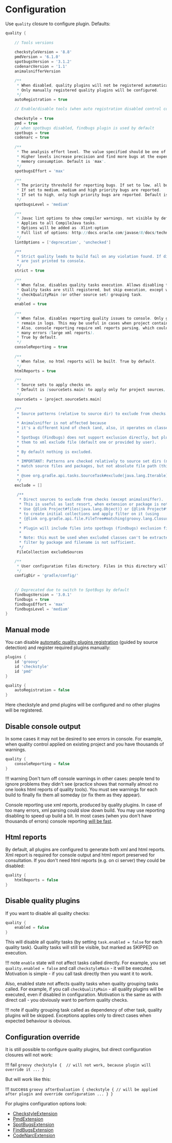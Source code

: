 # Configuration

Use `quality` closure to configure plugin.
Defaults:

```groovy
quality {
    
    // Tools versions
    
    checkstyleVersion = '8.8'
    pmdVersion = '6.1.0'    
    spotbugsVersion = '3.1.2'
    codenarcVersion = '1.1'
    animalsnifferVersion

    /**
     * When disabled, quality plugins will not be registered automatically (according to sources). 
     * Only manually registered quality plugins will be configured. 
     */
    autoRegistration = true

    // Enable/disable tools (when auto registration disabled control configuration appliance)
     
    checkstyle = true
    pmd = true
    // when spotbugs disabled, findbugs plugin is used by default
    spotbugs = true
    codenarc = true
    
    /**
     * The analysis effort level. The value specified should be one of min, default, or max.
     * Higher levels increase precision and find more bugs at the expense of running time and
     * memory consumption. Default is 'max'.
     */
    spotbugsEffort = 'max'
    
    /**
     * The priority threshold for reporting bugs. If set to low, all bugs are reported.
     * If set to medium, medium and high priority bugs are reported.
     * If set to high, only high priority bugs are reported. Default is 'medium'.
     */
    spotbugsLevel = 'medium'

    /**
     * Javac lint options to show compiler warnings, not visible by default.
     * Applies to all CompileJava tasks.
     * Options will be added as -Xlint:option
     * Full list of options: http://docs.oracle.com/javase/8/docs/technotes/tools/windows/javac.html#BHCJCABJ
     */
    lintOptions = ['deprecation', 'unchecked']

    /**
     * Strict quality leads to build fail on any violation found. If disabled, all violation
     * are just printed to console.
     */
    strict = true
    
    /**
     * When false, disables quality tasks execution. Allows disabling tasks without removing plugins.
     * Quality tasks are still registered, but skip execution, except when task called directly or through
     * checkQualityMain (or other source set) grouping task.
     */
    enabled = true
    
    /**
     * When false, disables reporting quality issues to console. Only gradle general error messages will
     * remain in logs. This may be useful in cases when project contains too many warnings.
     * Also, console reporting require xml reports parsing, which could be time consuming in case of too
     * many errors (large xml reports).
     * True by default.
     */
    consoleReporting = true
    
    /**
     * When false, no html reports will be built. True by default.
     */
    htmlReports = true

    /**
     * Source sets to apply checks on.
     * Default is [sourceSets.main] to apply only for project sources, excluding tests.
     */
    sourceSets = [project.sourceSets.main]
    
    /**
     * Source patterns (relative to source dir) to exclude from checks. Simply sets exclusions to quality tasks.
     * 
     * Animalsniffer is not affected because
     * it's a different kind of check (and, also, it operates on classes so source patterns may not comply).
     * 
     * Spotbugs (Findbugs) does not support exclusion directly, but plugin will resolve excluded classes and apply
     * them to xml exclude file (default one or provided by user).
     * 
     * By default nothing is excluded.
     * 
     * IMPORTANT: Patterns are checked relatively to source set dirs (not including them). So you can only
     * match source files and packages, but not absolute file path (this is gradle specific, not plugin).
     *
     * @see org.gradle.api.tasks.SourceTask#exclude(java.lang.Iterable) (base class for all quality tasks)
     */
    exclude = []
        
     /**
      * Direct sources to exclude from checks (except animalsniffer).
      * This is useful as last resort, when extension or package is not enough for filtering.
      * Use {@link Project#files(java.lang.Object)} or {@link Project#fileTree(java.lang.Object)}
      * to create initial collections and apply filter on it (using
      * {@link org.gradle.api.file.FileTree#matching(groovy.lang.Closure)}).
      * 
      * Plugin will include files into spotbugs (findbugs) exclusion filter xml (default one or provided by user).
      * 
      * Note: this must be used when excluded classes can't be extracted to different source set and
      * filter by package and filename is not sufficient.
      */
     FileCollection excludeSources   

    /**
     * User configuration files directory. Files in this directory will be used instead of default (bundled) configs.
     */
    configDir = 'gradle/config/'
    
    
    // Deprecated due to switch to SpotBugs by default
    findbugsVersion = '3.0.1'
    findbugs = true
    findbugsEffort = 'max'
    findbugsLevel = 'medium'
}
```

## Manual mode

You can disable [automatic quality plugins registration](automatic.md) (guided by source detection) 
and register required plugins manually:

```groovy
plugins {
    id 'groovy'
    id 'checkstyle'
    id 'pmd'
}

quality {
    autoRegistration = false
}
```

Here checkstyle and pmd plugins will be configured and no other plugins will be registered.

## Disable console output

In some cases it may not be desired to see errors in console. For example, when quality control applied on existing project
and you have thousands of warnings.

```groovy
quality {
    consoleReporting = false
}
```

!!! warning 
    Don't turn off console warnings in other cases: people tend to ignore problems they didn't see 
    (practice shows that normally almost no one looks html reports of quality tools). You must see warnings for
    each build to finally fix them all someday (or fix them as they appear).

Console reporting use xml reports, produced by quality plugins. In case of too many errors, xml parsing could slow down build.
You may use reporting disabling to speed up build a bit. In most cases (when you don't have thousands of errors) console reporting [will be fast](profile.md). 

## Html reports

By default, all plugins are configured to generate both xml and html reports. Xml report is
required for console output and html report preserved for consultation.
If you don't need html reports (e.g. on ci server) they could be disabled:

```groovy
quality {
    htmlReports = false
}
```

## Disable quality plugins

If you want to disable all quality checks:

```groovy
quality {
    enabled = false
}
```

This will disable all quality tasks (by setting `task.enabled = false` for each quality task). Quality tasks will still be visible, but marked as SKIPPED on execution.

!!! note
    `enable` state will not affect tasks called directly. For example, you set `quality.enabled = false` and call `checkstyleMain` - it will be executed.
    Motivation is simple - if you call task directly then you want it to work. 

Also, enabled state not affects quality tasks when quality grouping tasks called. For example, if you call `checkQualityMain` - all quality plugins will be executed,
even if disabled in configuration. Motivation is the same as with direct call - you obviously want to perform quality checks.

!!! note 
    if quality grouping task called as dependency of other task, quality plugins will be skipped. Exceptions applies only to direct cases when expected behaviour is obvious.

## Configuration override

It is still possible to configure quality plugins, but direct configuration closures will not work:

!!! fail
    ```groovy
    checkstyle {  // will not work, because plugin will override it
        ...
    }
    ```

But will work like this:

!!! success
    ```groovy
    afterEvaluation {
        checkstyle { // will be applied after plugin and override configuration
            ...
        }
    }
    ```

For plugins configuration options look:

* [CheckstyleExtension](https://docs.gradle.org/current/dsl/org.gradle.api.plugins.quality.CheckstyleExtension.html)
* [PmdExtension](https://docs.gradle.org/current/dsl/org.gradle.api.plugins.quality.PmdExtension.html)
* [SpotBugsExtension](http://spotbugs.readthedocs.io/en/latest/gradle.html#configure-gradle-plugin)
* [FindBugsExtension](https://docs.gradle.org/current/dsl/org.gradle.api.plugins.quality.FindBugsExtension.html)
* [CodeNarcExtension](https://docs.gradle.org/current/dsl/org.gradle.api.plugins.quality.CodeNarcExtension.html)

